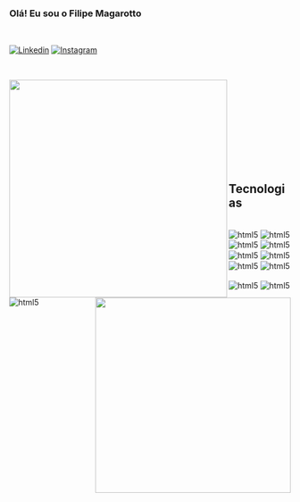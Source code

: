 ### Olá! Eu sou o Filipe Magarotto 
<br/>

[![Linkedin](https://img.shields.io/badge/LinkedIn-0077B5?style=for-the-badge&logo=linkedin&logoColor=white)](https://www.linkedin.com/in/filipe-magarotto-46b0171b0/)
[![Instagram](https://img.shields.io/badge/Instagram-E4405F?style=for-the-badge&logo=instagram&logoColor=white)](https://www.instagram.com/filipemagarotto/)
<!-- [![Linkedin](https://img.shields.io/badge/-LeetCode-FFA116?style=for-the-badge&logo=LeetCode&logoColor=black)](https://www.linkedin.com/in/filipe-magarotto-46b0171b0/) -->
<br/>

<p align=center>
  <div align=center>
    <a href="https://github.com/denvercoder1/github-readme-streak-stats" title="Go to Source">
    <img align="left" width=390 src="https://github-readme-stats.vercel.app/api?username=filipemagarotto&show_icons=true&theme=react&border_color=61dafb&hide_border=true"/>
    </a>
    <a href="https://github.com/denvercoder1/github-readme-streak-stats" title="Go to Source">
    <img align="right" width=350 src="https://github-readme-stats.vercel.app/api/top-langs/?username=filipemagarotto&show_icons=true&theme=react&border_color=61dafb&hide_border=true&hide_progress=true"/>
    </a>
  </div>
  <br><br><br><br><br><br><br><br>
  <div align=center>
  </div>
  <br>
</p>



## Tecnologias

<div style="display:inline_block"><br/>
<img align="center" alt="html5" src="https://img.shields.io/badge/Salesforce-00A1E0?style=for-the-badge&logo=Salesforce&logoColor=white"/>
    <img align="center" alt="html5" src="https://img.shields.io/badge/HTML5-E34F26?style=for-the-badge&logo=html5&logoColor=white"/>
    <img align="center" alt="html5" src="https://img.shields.io/badge/CSS3-1572B6?style=for-the-badge&logo=css3&logoColor=white"/>
    <img align="center" alt="html5" src="https://img.shields.io/badge/JavaScript-F7DF1E?style=for-the-badge&logo=javascript&logoColor=black"/>
    <img align="center" alt="html5" src="https://img.shields.io/badge/Python-14354C?style=for-the-badge&logo=python&logoColor=white"/>
    <img align="center" alt="html5" src="https://img.shields.io/badge/Java-ED8B00?style=for-the-badge&logo=openjdk&logoColor=white"/>
    <img align="center" alt="html5" src="https://img.shields.io/badge/PHP-777BB4?style=for-the-badge&logo=php&logoColor=white"/>
    <img align="center" alt="html5" src="https://img.shields.io/badge/Bootstrap-563D7C?style=for-the-badge&logo=bootstrap&logoColor=white"/><br/><br/>
    <img align="center" alt="html5" src="https://img.shields.io/badge/Tailwind_CSS-38B2AC?style=for-the-badge&logo=tailwind-css&logoColor=white"/>
    <img align="center" alt="html5" src="https://img.shields.io/badge/jQuery-0769AD?style=for-the-badge&logo=jquery&logoColor=white"/>
    <img align="center" alt="html5" src="https://img.shields.io/badge/MySQL-00000F?style=for-the-badge&logo=mysql&logoColor=white"/>

</div>
